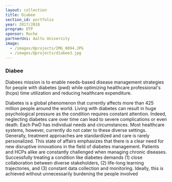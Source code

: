 ```yaml
---
layout: collection
title: Diabee
section_id: portfolio
year: 2017/2018
program: DTP
sponsor: Roche
partnerUni: Aalto University
image:
  - /images/@projects/IMG_0894.JPG
  - /images/@projects/diabee3.jpg
---
```


### Diabee

Diabees mission is to enable needs-based disease management strategies for people with diabetes (pwd) while optimizing healthcare professional's (hcps) time utilization and reducing healthcare expenditure.

Diabetes is a global phenomenon that currently affects more than 425 million people around the world. Living with diabetes can result in huge psychological pressure as the condition requires constant attention. Indeed, neglecting diabetes care over time can lead to severe complications or even death. Each PwD has individual needs and circumstances. Most healthcare systems, however, currently do not cater to these diverse settings. Generally, treatment approaches are standardized and care is rarely personalized. This state of affairs emphasizes that there is a clear need for new disruptive innovations in the field of diabetes management. Patients and HCPs alike are constantly challenged when managing chronic diseases. Successfully treating a condition like diabetes demands (1) close collaboration between diverse stakeholders, (2) life-long learning trajectories, and (3) constant data collection and monitoring. Ideally, this is achieved without unnecessarily burdening the people involved
